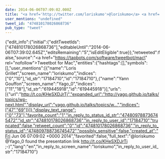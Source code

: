 ```yaml
---
date: 2014-06-06T07:09:02.000Z
title: "<a href='http://twitter.com/loriskumo'>@loriskumo</a> <a href='http://twitter.com/Yago_0'>@Yago_0</a> found the presentation link http://t.co/KHeSXDJrTj ;-)″"
user_mentions: "undefined"
tweet_id: "474810178026868736"
pub_type: "tweet"
---
```

{"edit_info":{"initial":{"editTweetIds":["474810178026868736"],"editableUntil":"2014-06-06T07:39:02.645Z","editsRemaining":"5","isEditEligible":true}},"retweeted":false,"source":"<a href=\"https://tapbots.com/software/tweetbot/mac\" rel=\"nofollow\">Tweetbot for Mac</a>","entities":{"hashtags":[],"symbols":[],"user_mentions":[{"name":"Loris Grillet","screen_name":"loriskumo","indices":["0","10"],"id_str":"17184710","id":"17184710"},{"name":"Yann Gouffon","screen_name":"Yago_0","indices":["11","18"],"id_str":"619445918","id":"619445918"}],"urls":[{"url":"http://t.co/KHeSXDJrTj","expanded_url":"http://yago.github.io/talks/topics/wp-next.html","display_url":"yago.github.io/talks/topics/w…","indices":["47","69"]}]},"display_text_range":["0","73"],"favorite_count":"1","in_reply_to_status_id_str":"474809788736745472","id_str":"474810178026868736","in_reply_to_user_id":"17184710","truncated":false,"retweet_count":"0","id":"474810178026868736","in_reply_to_status_id":"474809788736745472","possibly_sensitive":false,"created_at":"Fri Jun 06 07:09:02 +0000 2014","favorited":false,"full_text":"@loriskumo @Yago_0 found the presentation link http://t.co/KHeSXDJrTj ;-)","lang":"en","in_reply_to_screen_name":"loriskumo","in_reply_to_user_id_str":"17184710"}
